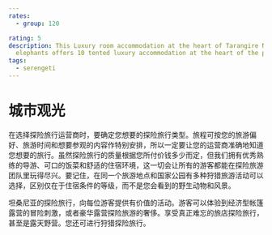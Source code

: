 ```yaml
---
rates:
  - group: 120

rating: 5
description: This Luxury room accommodation at the heart of Tarangire National Park home to
  elephants offers 10 tented luxury accommodation at the heart of the park.
tags:
  - serengeti
---
```


# 城市观光

在选择探险旅行运营商时，要确定您想要的探险旅行类型。旅程可按您的旅游偏好、旅游时间和想要参观的内容作特别安排，所以一定要让您的运营商准确地知道您想要的旅行。虽然探险旅行的质量根据您所付价钱多少而定，但我们拥有优秀熟练的导游、可口的饭菜和舒适的住宿环境，这一切会让所有的游客都能在探险旅游团队里玩得尽兴。要记住，在同一个旅游地点和国家公园有多种狩猎旅游活动可以选择，区别仅在于住宿条件的等级，而不是您会看到的野生动物和风景。

坦桑尼亚的探险旅行，向每位游客提供有价值的活动。游客可以体验到经济型帐篷露营的冒险刺激，或者豪华露营探险旅游的奢侈。享受真正难忘的旅店探险旅行，甚至是露天野营。您还可进行狩猎探险旅行。
